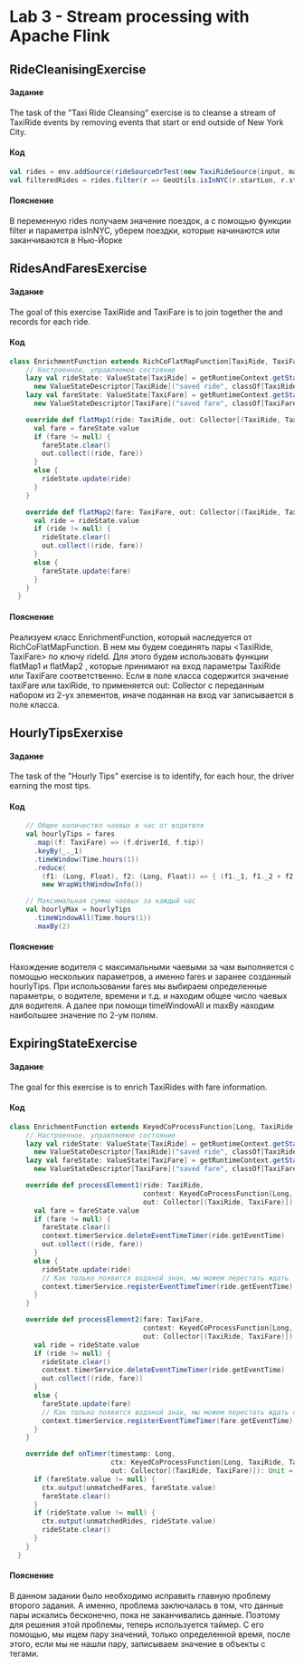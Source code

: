 # Lab 3 - Stream processing with Apache Flink

## RideCleanisingExercise
#### Задание
The task of the "Taxi Ride Cleansing" exercise is to cleanse a stream of TaxiRide events by removing events that start or end outside of New York City.
#### Код
```scala
val rides = env.addSource(rideSourceOrTest(new TaxiRideSource(input, maxDelay, speed)))
val filteredRides = rides.filter(r => GeoUtils.isInNYC(r.startLon, r.startLat) && GeoUtils.isInNYC(r.endLon, r.endLat))
```     
#### Пояснение
В переменную rides получаем значение поездок, а с помощью функции filter и параметра isInNYC, уберем поездки, которые начинаются или заканчиваются в Нью-Йорке

## RidesAndFaresExercise
#### Задание
The goal of this exercise TaxiRide and TaxiFare is to join together the and records for each ride.
#### Код
```scala
class EnrichmentFunction extends RichCoFlatMapFunction[TaxiRide, TaxiFare, (TaxiRide, TaxiFare)] {
    // Настроенное, управляемое состояние
    lazy val rideState: ValueState[TaxiRide] = getRuntimeContext.getState(
      new ValueStateDescriptor[TaxiRide]("saved ride", classOf[TaxiRide]))
    lazy val fareState: ValueState[TaxiFare] = getRuntimeContext.getState(
      new ValueStateDescriptor[TaxiFare]("saved fare", classOf[TaxiFare]))

    override def flatMap1(ride: TaxiRide, out: Collector[(TaxiRide, TaxiFare)]): Unit = {
      val fare = fareState.value
      if (fare != null) {
        fareState.clear()
        out.collect((ride, fare))
      }
      else {
        rideState.update(ride)
      }
    }

    override def flatMap2(fare: TaxiFare, out: Collector[(TaxiRide, TaxiFare)]): Unit = {
      val ride = rideState.value
      if (ride != null) {
        rideState.clear()
        out.collect((ride, fare))
      }
      else {
        fareState.update(fare)
      }
    }
  }
```     
#### Пояснение
Реализуем класс EnrichmentFunction, который наследуется от RichCoFlatMapFunction. В нем мы будем соединять пары <TaxiRide, TaxiFare> по ключу rideId. Для этого будем использовать функции flatMap1 и flatMap2 , которые принимают на вход параметры TaxiRide или TaxiFare соответственно. Если в поле класса содержится значение taxiFare или taxiRide, то применяется out: Collector с переданным набором из 2-ух элементов, иначе поданная на вход var записывается в поле класса.

## HourlyTipsExerxise
#### Задание
The task of the "Hourly Tips" exercise is to identify, for each hour, the driver earning the most tips. 
#### Код
```scala
    // Общее количество чаевых в час от водителя
    val hourlyTips = fares
      .map((f: TaxiFare) => (f.driverId, f.tip))
      .keyBy(_._1)
      .timeWindow(Time.hours(1))
      .reduce(
        (f1: (Long, Float), f2: (Long, Float)) => { (f1._1, f1._2 + f2._2) },
        new WrapWithWindowInfo())

    // Максимальная сумма чаевых за каждый час
    val hourlyMax = hourlyTips
      .timeWindowAll(Time.hours(1))
      .maxBy(2)
```     
#### Пояснение
Нахождение водителя с максимальными чаевыми за чам выполняется с помощью нескольких параметров, а именно fares и заранее созданный hourlyTips. При использовании fares мы выбираем определенные параметры, о водителе, времени и т.д. и находим общее число чаевых для водителя. А далее при помощи timeWindowAll и maxBy находим наибольшее значение по 2-ум полям.

## ExpiringStateExercise
#### Задание
The goal for this exercise is to enrich TaxiRides with fare information.
#### Код
```scala
class EnrichmentFunction extends KeyedCoProcessFunction[Long, TaxiRide, TaxiFare, (TaxiRide, TaxiFare)] {
    // Настроенное, управляемое состояние
    lazy val rideState: ValueState[TaxiRide] = getRuntimeContext.getState(
      new ValueStateDescriptor[TaxiRide]("saved ride", classOf[TaxiRide]))
    lazy val fareState: ValueState[TaxiFare] = getRuntimeContext.getState(
      new ValueStateDescriptor[TaxiFare]("saved fare", classOf[TaxiFare]))

    override def processElement1(ride: TaxiRide,
                                 context: KeyedCoProcessFunction[Long, TaxiRide, TaxiFare, (TaxiRide, TaxiFare)]#Context,
                                 out: Collector[(TaxiRide, TaxiFare)]): Unit = {
      val fare = fareState.value
      if (fare != null) {
        fareState.clear()
        context.timerService.deleteEventTimeTimer(ride.getEventTime)
        out.collect((ride, fare))
      }
      else {
        rideState.update(ride)
        // Как только появится водяной знак, мы можем перестать ждать
        context.timerService.registerEventTimeTimer(ride.getEventTime)
      }
    }

    override def processElement2(fare: TaxiFare,
                                 context: KeyedCoProcessFunction[Long, TaxiRide, TaxiFare, (TaxiRide, TaxiFare)]#Context,
                                 out: Collector[(TaxiRide, TaxiFare)]): Unit = {
      val ride = rideState.value
      if (ride != null) {
        rideState.clear()
        context.timerService.deleteEventTimeTimer(ride.getEventTime)
        out.collect((ride, fare))
      }
      else {
        fareState.update(fare)
        // Как только появится водяной знак, мы можем перестать ждать соответствующей поездки
        context.timerService.registerEventTimeTimer(fare.getEventTime)
      }
    }

    override def onTimer(timestamp: Long,
                         ctx: KeyedCoProcessFunction[Long, TaxiRide, TaxiFare, (TaxiRide, TaxiFare)]#OnTimerContext,
                         out: Collector[(TaxiRide, TaxiFare)]): Unit = {
      if (fareState.value != null) {
        ctx.output(unmatchedFares, fareState.value)
        fareState.clear()
      }
      if (rideState.value != null) {
        ctx.output(unmatchedRides, rideState.value)
        rideState.clear()
      }
    }
  }
```     
#### Пояснение
В данном задании было необходимо исправить главную проблему второго задания. А именно, проблема заключалась в том, что данные пары искались бесконечно, пока не заканчивались данные. Поэтому для решения этой проблемы, теперь используется таймер. С его помощью, мы ищем пару значений, только определенной время, после этого, если мы не нашли пару, записываем значение в объекты с тегами.
